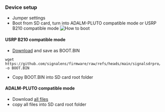 ### Device setup
- Jumper settings
- Boot from SD card, turn into ADALM-PLUTO compatible mode or USRP B210 compatible mode
![How to boot](https://github.com/signalens/signalsdrpro_docs/blob/main/img/boot_ins.png?raw=true)

#### USRP B210 compatible mode
- [Download](https://github.com/signalens/firmware/raw/refs/heads/main/signalsdrpro/signalsdrpro_b210.bin) and save as BOOT.BIN
```
wget https://github.com/signalens/firmware/raw/refs/heads/main/signalsdrpro/signalsdrpro_b210.bin -o BOOT.BIN
```
-  Copy BOOT.BIN into SD card root folder

#### ADALM-PLUTO compatible mode

- Download [all files](https://github.com/signalens/signalsdr-fw-bin/tree/main/pro-2023.2)
- copy all files into SD card root folder
